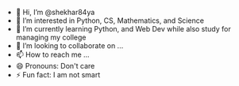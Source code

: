 - 👋 Hi, I’m @shekhar84ya
- 👀 I’m interested in Python, CS, Mathematics, and Science
- 🌱 I’m currently learning Python, and Web Dev while also study for managing my college
- 💞️ I’m looking to collaborate on ...
- 📫 How to reach me ...
- 😄 Pronouns: Don't care
- ⚡ Fun fact: I am not smart

<!---
shekhar84ya/shekhar84ya is a ✨ special ✨ repository because its `README.md` (this file) appears on your GitHub profile.
You can click the Preview link to take a look at your changes.
--->
